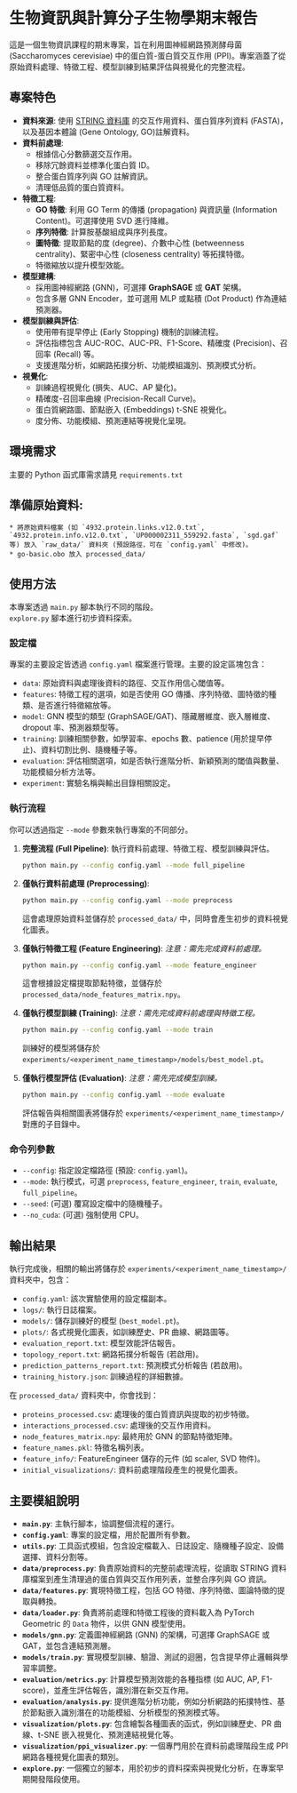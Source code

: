 # 生物資訊與計算分子生物學期末報告

這是一個生物資訊課程的期末專案，旨在利用圖神經網路預測酵母菌 (Saccharomyces cerevisiae) 中的蛋白質-蛋白質交互作用 (PPI)。專案涵蓋了從原始資料處理、特徵工程、模型訓練到結果評估與視覺化的完整流程。

## 專案特色

* **資料來源**: 使用 [STRING 資料庫](https://string-db.org/) 的交互作用資料、蛋白質序列資料 (FASTA)，以及基因本體論 (Gene Ontology, GO)註解資料。
* **資料前處理**:
    * 根據信心分數篩選交互作用。
    * 移除冗餘資料並標準化蛋白質 ID。
    * 整合蛋白質序列與 GO 註解資訊。
    * 清理低品質的蛋白質資料。
* **特徵工程**:
    * **GO 特徵**: 利用 GO Term 的傳播 (propagation) 與資訊量 (Information Content)。可選擇使用 SVD 進行降維。
    * **序列特徵**: 計算胺基酸組成與序列長度。
    * **圖特徵**: 提取節點的度 (degree)、介數中心性 (betweenness centrality)、緊密中心性 (closeness centrality) 等拓撲特徵。
    * 特徵縮放以提升模型效能。
* **模型建構**:
    * 採用圖神經網路 (GNN)，可選擇 **GraphSAGE** 或 **GAT** 架構。
    * 包含多層 GNN Encoder，並可選用 MLP 或點積 (Dot Product) 作為連結預測器。
* **模型訓練與評估**:
    * 使用帶有提早停止 (Early Stopping) 機制的訓練流程。
    * 評估指標包含 AUC-ROC、AUC-PR、F1-Score、精確度 (Precision)、召回率 (Recall) 等。
    * 支援進階分析，如網路拓撲分析、功能模組識別、預測模式分析。
* **視覺化**:
    * 訓練過程視覺化 (損失、AUC、AP 變化)。
    * 精確度-召回率曲線 (Precision-Recall Curve)。
    * 蛋白質網路圖、節點嵌入 (Embeddings) t-SNE 視覺化。
    * 度分佈、功能模組、預測連結等視覺化呈現。

## 環境需求

主要的 Python 函式庫需求請見 `requirements.txt`

## **準備原始資料**:
    * 將原始資料檔案 (如 `4932.protein.links.v12.0.txt`, `4932.protein.info.v12.0.txt`, `UP000002311_559292.fasta`, `sgd.gaf` 等) 放入 `raw_data/` 資料夾 (預設路徑，可在 `config.yaml` 中修改)。
    * go-basic.obo 放入 processed_data/

## 使用方法

本專案透過 `main.py` 腳本執行不同的階段。  
`explore.py` 腳本進行初步資料探索。

### 設定檔

專案的主要設定皆透過 `config.yaml` 檔案進行管理。主要的設定區塊包含：

* `data`: 原始資料與處理後資料的路徑、交互作用信心閾值等。
* `features`: 特徵工程的選項，如是否使用 GO 傳播、序列特徵、圖特徵的種類、是否進行特徵縮放等。
* `model`: GNN 模型的類型 (GraphSAGE/GAT)、隱藏層維度、嵌入層維度、dropout 率、預測器類型等。
* `training`: 訓練相關參數，如學習率、epochs 數、patience (用於提早停止)、資料切割比例、隨機種子等。
* `evaluation`: 評估相關選項，如是否執行進階分析、新穎預測的閾值與數量、功能模組分析方法等。
* `experiment`: 實驗名稱與輸出目錄相關設定。

### 執行流程

你可以透過指定 `--mode` 參數來執行專案的不同部分。

1.  **完整流程 (Full Pipeline)**:
    執行資料前處理、特徵工程、模型訓練與評估。
    ```bash
    python main.py --config config.yaml --mode full_pipeline
    ```

2.  **僅執行資料前處理 (Preprocessing)**:
    ```bash
    python main.py --config config.yaml --mode preprocess
    ```
    這會處理原始資料並儲存於 `processed_data/` 中，同時會產生初步的資料視覺化圖表。

3.  **僅執行特徵工程 (Feature Engineering)**:
    *注意：需先完成資料前處理。*
    ```bash
    python main.py --config config.yaml --mode feature_engineer
    ```
    這會根據設定檔提取節點特徵，並儲存於 `processed_data/node_features_matrix.npy`。

4.  **僅執行模型訓練 (Training)**:
    *注意：需先完成資料前處理與特徵工程。*
    ```bash
    python main.py --config config.yaml --mode train
    ```
    訓練好的模型將儲存於 `experiments/<experiment_name_timestamp>/models/best_model.pt`。

5.  **僅執行模型評估 (Evaluation)**:
    *注意：需先完成模型訓練。*
    ```bash
    python main.py --config config.yaml --mode evaluate
    ```
    評估報告與相關圖表將儲存於 `experiments/<experiment_name_timestamp>/` 對應的子目錄中。

### 命令列參數

* `--config`: 指定設定檔路徑 (預設: `config.yaml`)。
* `--mode`: 執行模式，可選 `preprocess`, `feature_engineer`, `train`, `evaluate`, `full_pipeline`。
* `--seed`: (可選) 覆寫設定檔中的隨機種子。
* `--no_cuda`: (可選) 強制使用 CPU。

## 輸出結果

執行完成後，相關的輸出將儲存於 `experiments/<experiment_name_timestamp>/` 資料夾中，包含：

* `config.yaml`: 該次實驗使用的設定檔副本。
* `logs/`: 執行日誌檔案。
* `models/`: 儲存訓練好的模型 (`best_model.pt`)。
* `plots/`: 各式視覺化圖表，如訓練歷史、PR 曲線、網路圖等。
* `evaluation_report.txt`: 模型效能評估報告。
* `topology_report.txt`: 網路拓撲分析報告 (若啟用)。
* `prediction_patterns_report.txt`: 預測模式分析報告 (若啟用)。
* `training_history.json`: 訓練過程的詳細數據。

在 `processed_data/` 資料夾中，你會找到：

* `proteins_processed.csv`: 處理後的蛋白質資訊與提取的初步特徵。
* `interactions_processed.csv`: 處理後的交互作用資料。
* `node_features_matrix.npy`: 最終用於 GNN 的節點特徵矩陣。
* `feature_names.pkl`: 特徵名稱列表。
* `feature_info/`: FeatureEngineer 儲存的元件 (如 scaler, SVD 物件)。
* `initial_visualizations/`: 資料前處理階段產生的視覺化圖表。

## 主要模組說明

* **`main.py`**: 主執行腳本，協調整個流程的運行。
* **`config.yaml`**: 專案的設定檔，用於配置所有參數。
* **`utils.py`**: 工具函式模組，包含設定檔載入、日誌設定、隨機種子設定、設備選擇、資料分割等。
* **`data/preprocess.py`**: 負責原始資料的完整前處理流程，從讀取 STRING 資料庫檔案到產生清理過的蛋白質與交互作用列表，並整合序列與 GO 資訊。
* **`data/features.py`**: 實現特徵工程，包括 GO 特徵、序列特徵、圖論特徵的提取與轉換。
* **`data/loader.py`**: 負責將前處理和特徵工程後的資料載入為 PyTorch Geometric 的 `Data` 物件，以供 GNN 模型使用。
* **`models/gnn.py`**: 定義圖神經網路 (GNN) 的架構，可選擇 GraphSAGE 或 GAT，並包含連結預測層。
* **`models/train.py`**: 實現模型訓練、驗證、測試的迴圈，包含提早停止邏輯與學習率調整。
* **`evaluation/metrics.py`**: 計算模型預測效能的各種指標 (如 AUC, AP, F1-score)，並產生評估報告，識別潛在新交互作用。
* **`evaluation/analysis.py`**: 提供進階分析功能，例如分析網路的拓撲特性、基於節點嵌入識別潛在的功能模組、分析模型的預測模式等。
* **`visualization/plots.py`**: 包含繪製各種圖表的函式，例如訓練歷史、PR 曲線、t-SNE 嵌入視覺化、預測連結視覺化等。
* **`visualization/ppi_visualizer.py`**: 一個專門用於在資料前處理階段生成 PPI 網路各種視覺化圖表的類別。
* **`explore.py`**: 一個獨立的腳本，用於初步的資料探索與視覺化分析，在專案早期開發階段使用。
